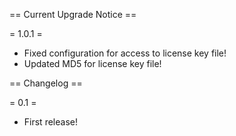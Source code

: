 == Current Upgrade Notice ==

= 1.0.1 =

* Fixed configuration for access to license key file!
* Updated MD5 for license key file!

== Changelog ==

= 0.1 =

* First release!

